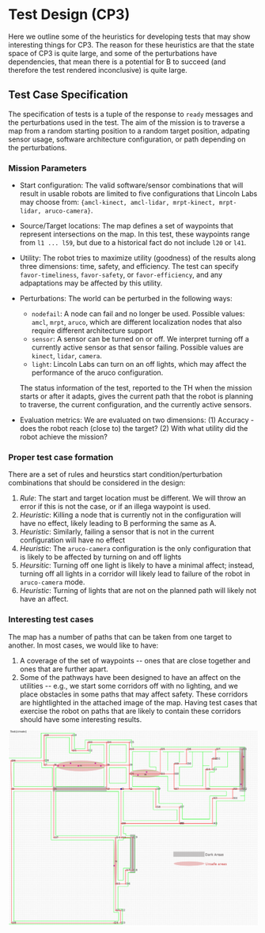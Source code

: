 # Test Design (CP3)

Here we outline some of the heuristics for developing tests that may show interesting things for CP3. The reason for these heuristics are
that the state space of CP3 is quite large, and some of the perturbations have dependencies, that mean there is a potential for B to succeed 
(and therefore the test rendered inconclusive) is quite large.

## Test Case Specification

The specification of tests is a tuple of the response to `ready` messages and the perturbations used in the test. The aim of the mission
is to traverse a map from a random starting position to a random target position, adpating sensor usage, software architecture configuration,
or path depending on the perturbations. 

### Mission Parameters
- Start configuration: The valid software/sensor combinations that will result in usable robots are limited to five 
configurations that Lincoln Labs may choose from: `{amcl-kinect, amcl-lidar, mrpt-kinect, mrpt-lidar, aruco-camera}`. 
- Source/Target locations: The map defines a set of waypoints that represent intersections on the map. In this test, these waypoints range
from `l1 ... l59`, but due to a historical fact do not include `l20` or `l41`.
- Utility: The robot tries to maximize utility (goodness) of the results along three dimensions: time, safety, and efficiency. The test can
specify `favor-timeliness`, `favor-safety`, or `favor-efficiency`, and any adpaptations may be affected by this utility.
- Perturbations: The world can be perturbed in the following ways:
    - `nodefail`: A node can fail and no longer be used. Possible values: `amcl`, `mrpt`, `aruco`, which are different localization nodes that also require
    different architecture support
    - `sensor`: A sensor can be turned on or off. We interpret turning off a currently active sensor as that sensor failing. Possible values are `kinect`, `lidar`, `camera`.
    - `light`: Lincoln Labs can turn on an off lights, which may affect the performance of the aruco configuration.
  
  The status information of the test, reported to the TH when the mission starts or after it adapts, gives the current path that the robot is 
  planning to traverse, the current configuration, and the currently active sensors.
- Evaluation metrics: We are evaluated on two dimensions: (1) Accuracy - does the robot reach (close to) the target? (2) With what utility 
did the robot achieve the mission?

### Proper test case formation

There are a set of rules and heurstics start condition/perturbation combinations that should be considered in the design:

1. _Rule_: The start and target location must be different. We will throw an error if this is not the case, or if an illega waypoint is used.
2. _Heuristic_: Killing a node that is currently not in the configuration will have no effect, likely leading to B performing the same as A.
3. _Heuristic_: Similarly, failing a sensor that is not in the current configuration will have no effect
4. _Heuristic_: The `aruco-camera` configuration is the only configuration that is likely to be affected by turning on and off lights
5. _Heursitic_: Turning off one light is likely to have a minimal affect; instead, turning off all lights in a corridor will likely lead to failure 
of the robot in `aruco-camera` mode.
6. _Heuristic_: Turning of lights that are not on the planned path will likely not have an affect.

### Interesting test cases

The map has a number of paths that can be taken from one target to another. In most cases, we would like to have:

1. A coverage of the set of waypoints -- ones that are close together and ones that are further apart.
2. Some of the pathways have been designed to have an affect on the utilities -- e.g., we start some corridors off with no lighting, and we place
obstacles in some paths that may affect safety. These corridors are hightlighted in the attached image of the map. Having test cases that exercise
the robot on paths that are likely to contain these corridors should have some interesting results.


![CP3 Map Image](img/cp3-map.png)
